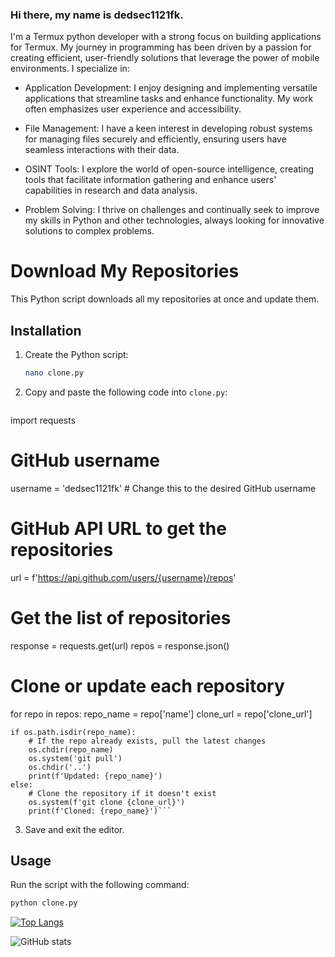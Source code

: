 ### Hi there, my name is dedsec1121fk.

I'm a Termux python developer with a strong focus on building applications for Termux. My journey in programming has been driven by a passion for creating efficient, user-friendly solutions that leverage the power of mobile environments.
I specialize in:
- Application Development: I enjoy designing and implementing versatile applications that streamline tasks and enhance functionality. My work often emphasizes user experience and accessibility.
  
- File Management: I have a keen interest in developing robust systems for managing files securely and efficiently, ensuring users have seamless interactions with their data.
- OSINT Tools: I explore the world of open-source intelligence, creating tools that facilitate information gathering and enhance users' capabilities in research and data analysis.
- Problem Solving: I thrive on challenges and continually seek to improve my skills in Python and other technologies, always looking for innovative solutions to complex problems.

# Download My Repositories

This Python script downloads all my repositories at once and update them.

## Installation

1. Create the Python script:
   ```bash
   nano clone.py
   ```

2. Copy and paste the following code into `clone.py`:

   ```import os
import requests

# GitHub username
username = 'dedsec1121fk'  # Change this to the desired GitHub username

# GitHub API URL to get the repositories
url = f'https://api.github.com/users/{username}/repos'

# Get the list of repositories
response = requests.get(url)
repos = response.json()

# Clone or update each repository
for repo in repos:
    repo_name = repo['name']
    clone_url = repo['clone_url']
    
    if os.path.isdir(repo_name):
        # If the repo already exists, pull the latest changes
        os.chdir(repo_name)
        os.system('git pull')
        os.chdir('..')
        print(f'Updated: {repo_name}')
    else:
        # Clone the repository if it doesn't exist
        os.system(f'git clone {clone_url}')
        print(f'Cloned: {repo_name}')```

3. Save and exit the editor.

## Usage

Run the script with the following command:
```bash
python clone.py
```

[![Top Langs](https://github-readme-stats.vercel.app/api/top-langs/?username=dedsec1121fk)](https://github.com/anuraghazra/github-readme-stats)

![GitHub stats](https://github-readme-stats.vercel.app/api?username=dedsec1121fk&show_icons=true)  

